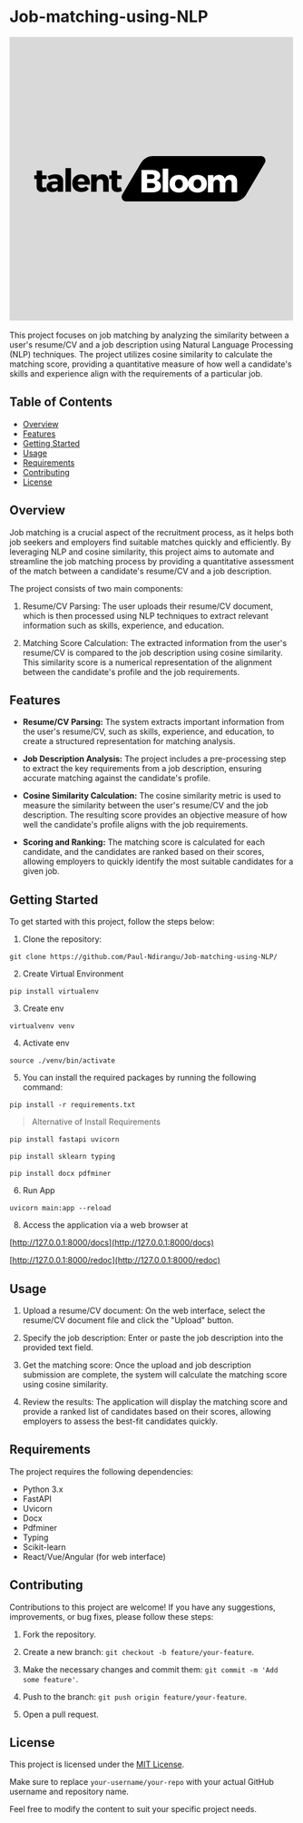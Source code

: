 # Job-matching-using-NLP

![TalentBloom](images/talentbloom.png)

This project focuses on job matching by analyzing the similarity between a user's resume/CV and a job description using Natural Language Processing (NLP) techniques. The project utilizes cosine similarity to calculate the matching score, providing a quantitative measure of how well a candidate's skills and experience align with the requirements of a particular job.

## Table of Contents
- [Overview](#overview)
- [Features](#features)
- [Getting Started](#getting-started)
- [Usage](#usage)
- [Requirements](#requirements)
- [Contributing](#contributing)
- [License](#license)

## Overview

Job matching is a crucial aspect of the recruitment process, as it helps both job seekers and employers find suitable matches quickly and efficiently. By leveraging NLP and cosine similarity, this project aims to automate and streamline the job matching process by providing a quantitative assessment of the match between a candidate's resume/CV and a job description.

The project consists of two main components:

1. Resume/CV Parsing: The user uploads their resume/CV document, which is then processed using NLP techniques to extract relevant information such as skills, experience, and education.

2. Matching Score Calculation: The extracted information from the user's resume/CV is compared to the job description using cosine similarity. This similarity score is a numerical representation of the alignment between the candidate's profile and the job requirements.

## Features

- **Resume/CV Parsing:** The system extracts important information from the user's resume/CV, such as skills, experience, and education, to create a structured representation for matching analysis.

- **Job Description Analysis:** The project includes a pre-processing step to extract the key requirements from a job description, ensuring accurate matching against the candidate's profile.

- **Cosine Similarity Calculation:** The cosine similarity metric is used to measure the similarity between the user's resume/CV and the job description. The resulting score provides an objective measure of how well the candidate's profile aligns with the job requirements.

- **Scoring and Ranking:** The matching score is calculated for each candidate, and the candidates are ranked based on their scores, allowing employers to quickly identify the most suitable candidates for a given job.

## Getting Started

To get started with this project, follow the steps below:

1. Clone the repository:

```shell
git clone https://github.com/Paul-Ndirangu/Job-matching-using-NLP/
```

2. Create Virtual Environment
```shell
pip install virtualenv
```

3. Create env
```shell
virtualvenv venv
```

4. Activate env
```shell
source ./venv/bin/activate
```

5. You can install the required packages by running the following command:<br/>
```shell
pip install -r requirements.txt
```

> Alternative of Install Requirements<br/>
```shell
pip install fastapi uvicorn
```

```shell
pip install sklearn typing
```

```shell
pip install docx pdfminer
```

6. Run App<br/>
```shell
uvicorn main:app --reload
```

8. Access the application via a web browser at
   
  [http://127.0.0.1:8000/docs](http://127.0.0.1:8000/docs)
  
  [http://127.0.0.1:8000/redoc](http://127.0.0.1:8000/redoc) 
   
## Usage

1. Upload a resume/CV document: On the web interface, select the resume/CV document file and click the "Upload" button.

2. Specify the job description: Enter or paste the job description into the provided text field.

3. Get the matching score: Once the upload and job description submission are complete, the system will calculate the matching score using cosine similarity.

4. Review the results: The application will display the matching score and provide a ranked list of candidates based on their scores, allowing employers to assess the best-fit candidates quickly.

## Requirements

The project requires the following dependencies:

- Python 3.x
- FastAPI
- Uvicorn
- Docx
- Pdfminer
- Typing
- Scikit-learn
- React/Vue/Angular (for web interface)


## Contributing

Contributions to this project are welcome! If you have any suggestions, improvements, or bug fixes, please follow these steps:

1. Fork the repository.

2. Create a new branch: `git checkout -b feature/your-feature`.

3. Make the necessary changes and commit them: `git commit -m 'Add some feature'`.

4. Push to the branch: `git push origin feature/your-feature`.

5. Open a pull request.

## License

This project is licensed under the [MIT License](LICENSE).

Make sure to replace `your-username/your-repo` with your actual GitHub username and repository name.

Feel free to modify the content to suit your specific project needs.
